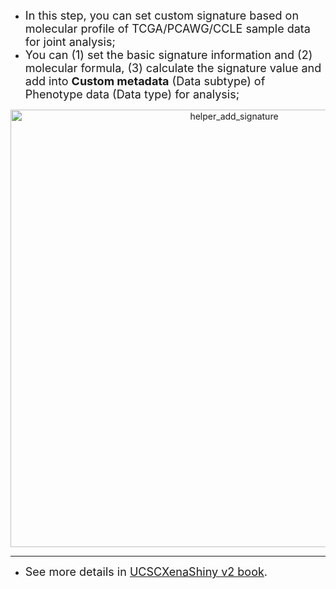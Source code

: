 - <font size="4">In this step, you can set custom signature based on molecular profile of TCGA/PCAWG/CCLE sample data for joint analysis;</font>
- <font size="4">You can (1) set the basic signature information and (2) molecular formula, (3) calculate the signature value and add into **Custom metadata** (Data subtype) of Phenotype data (Data type) for analysis;</font>

<p align="center">
<img src="https://ucscxenashiny-1301043367.cos.ap-shanghai.myqcloud.com/Shiny-figures/helper_add_signature.png" alt="helper_add_signature"    width="700"  />
</p>

---

- <font size="4"> See more details in [UCSCXenaShiny v2 book](https://lishensuo.github.io/UCSCXenaShiny_Book/). </font> 

